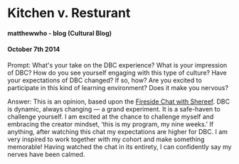 # Kitchen v. Resturant
#### matthewwho - blog (Cultural Blog)
#### October 7th 2014

Prompt:
What's your take on the DBC experience? What is your impression of DBC? How do you see yourself engaging with this type of culture? Have your expectations of DBC changed? If so, how? Are you excited to participate in this kind of learning environment? Does it make you nervous?

Answer:
This is an opinion, based upon the [Fireside Chat with Shereef](http://vimeo.com/85001014).  DBC is dynamic, always changing  — a grand experiment.  It is a safe-haven to challenge yourself.  I am excited at the chance to challenge myself and embracing the creator mindset, ‘this is my program, my nine weeks.’  If anything, after watching this chat my expectations are higher for DBC.  I am very inspired to work together with my cohort and make something memorable!  Having watched the chat in its entirety, I can confidently say my nerves have been calmed.